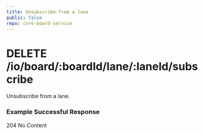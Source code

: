 ```yaml
---
title: Unsubscribe from a lane
public: false
repo: core-board-service
---
```


# DELETE /io/board/:boardId/lane/:laneId/subscribe
Unsubscribe from a lane.

### Example Successful Response
204 No Content
